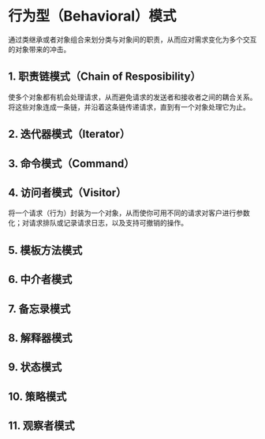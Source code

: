 # 行为型（Behavioral）模式

​		通过类继承或者对象组合来划分类与对象间的职责，从而应对需求变化为多个交互的对象带来的冲击。

## 1. 职责链模式（Chain of Resposibility）

​		使多个对象都有机会处理请求，从而避免请求的发送者和接收者之间的耦合关系。将这些对象连成一条链，并沿着这条链传递请求，直到有一个对象处理它为止。

## 2. 迭代器模式（Iterator）

## 3. 命令模式（Command）

## 4. 访问者模式（Visitor）

​		将一个请求（行为）封装为一个对象，从而使你可用不同的请求对客户进行参数化；对请求排队或记录请求日志，以及支持可撤销的操作。

## 5. 模板方法模式

## 6. 中介者模式

## 7. 备忘录模式

## 8. 解释器模式

## 9. 状态模式

## 10. 策略模式

## 11. 观察者模式



